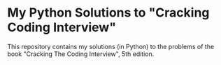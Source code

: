# My Python Solutions to "Cracking Coding Interview"

This repository contains my solutions (in Python) to the problems of the book "Cracking The Coding Interview", 5th edition.
